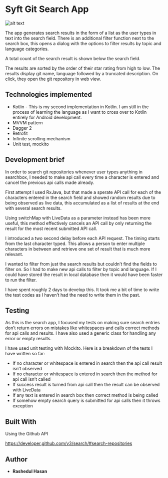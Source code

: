 # Syft Git Search App

![alt text](https://github.com/shaon007/Syftapp_kotlin_mvvm/blob/master/app/src/main/res/drawable/screenshot_syftapp.JPG)

The app generates search results in the form of a list as the user types in text into the search field.
There is an additional filter function next to the search box, this opens a dialog with the options to filter results by topic and language categories.

A total count of the search result is shown below the search field.

The results are sorted by the order of their star rating from high to low. The results display git name, language followed by a truncated description. On click, they open the git repository in web view. 


## Technologies implemented

*	Kotlin - This is my second implementation in Kotlin. I am still in the process of learning the language as I want to cross over to Kotlin entirely for Android development.
*	MVVM pattern
*	Dagger 2
*	Retrofit
*	Infinite scrolling mechanism
*	Unit test, mockito


## Development brief

In order to search git repositories whenever user types anything in searchbox, I needed to make api call every time a character is entered and cancel the previous api calls made already.

First attempt I used RxJava,  but that made a sperate API call for each of the characters entered in the search field and showed random results due to being observed as live data, this accumulated as a list of results at the end with several search results.

Using switchMap with LiveData as a parameter instead has been more useful, this method effectively cancels an API call by only returning  the result for the most recent submitted API call.

I introduced a two second delay before each API request. The timing starts from the last character typed. This allows a person to enter multiple characters in between and retrieve one set of result that is much more relevant. 

I wanted to filter from just the search results but couldn’t find the fields to filter on. So I had to make new api calls to filter by topic and language. If I could have stored the result in local database then it would have been faster to run the filter.

I have spent roughly 2 days to develop this. It took me a bit of time to write the  test codes as I haven’t had the need to write them in the past.


## Testing

As this is the search app, I focused my tests on making sure search entries don’t return errors on mistakes like whitespaces and calls correct methods for api calls and results. I have also used a generic class for handling any error or empty results.

I have used unit testing with Mockito. Here is a breakdown of the tests I have written so far:

*	If no character or whitespace is entered in search then the api call result isn’t observed
*	If no character or whitespace is entered in search then the method for api call isn’t called
*	If success result is turned from api call then the result can be observed with LiveData
*	If any text is entered in  search box then correct method is being called 
*	If somehow empty search query is submitted for api calls then it throws exception



## Built With

Using the Github API

https://developer.github.com/v3/search/#search-repositories



## Author

* **Rashedul Hasan**  



